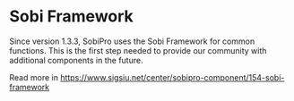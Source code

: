 # Sobi Framework

Since version 1.3.3, SobiPro uses the Sobi Framework for common functions. This is the first step needed to provide our community with additional components in the future.

Read more in https://www.sigsiu.net/center/sobipro-component/154-sobi-framework